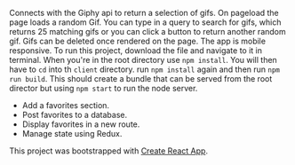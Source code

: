Connects with the Giphy api to return a selection of gifs. On pageload the page loads a random Gif.  You can type in a query to search for gifs, which returns 25 matching gifs or you can click a button to return another random gif.
Gifs can be deleted once rendered on the page.
The app is mobile responsive.
To run this project, download the file and navigate to it in terminal.
When you're in the root directory use ```npm install```.  You will then have to ```cd``` into th ```client``` directory.  run ```npm install``` again and then run ```npm run build```.  This should create a bundle that can be served from the root director but using ```npm start``` to run the node server.

* Add a favorites section.
* Post favorites to a database.
* Display favorites in a new route.
* Manage state using Redux.

This project was bootstrapped with [Create React App](https://github.com/facebookincubator/create-react-app).
